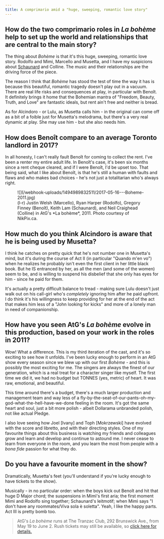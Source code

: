 ```yaml
---
title: A comprimario amid a "huge, sweeping, romantic love story"
---
```


## How do the two comprimario roles in *La bohème* help to set up the world and relationships that are central to the main story?

The thing about *Bohème* is that it's this huge, sweeping, romantic love story. Rodolfo and Mimi, Marcello and Musetta, and I have my suspicions about [Schaunard](/what-about-schaunard-and-other-opera-spin-offs/) and Colline. The music and their relationships are the driving force of the piece. 

The reason I think that *Bohème* has stood the test of time the way it has is because this beautiful, romantic tragedy doesn't play out in a vacuum. There are real life risks and consequences at play, in particular with Benoît. It definitely brings it home that the Bohemian mantra of "Freedom, Beauty, Truth, and Love" are fantastic ideals, but rent ain't free and neither is bread. 

As for Alcindoro - or Lulu, as Musetta calls him - in the original can come off as a bit of a foible just for Musetta's melodrama, but there's a very real dynamic at play. She may use him - but she also needs him. 

## How does Benoît compare to an average Toronto landlord in 2017?

In all honesty, I can't really fault Benoît for coming to collect the rent. I've been a renter my entire adult life. In Benoît's case, it's been six months since a rent cheque cleared, and if I were Benoît, I'd be upset too. That being said, what I like about Benoît, is that he's still a human with faults and flaws and who makes bad choices - he's not just a totalitarian who's always right. 

<figure data-type="image">
![](/webhook-uploads/1494989832511/2017-05-16---Boheme-2011.jpg)
<figcaption>(l-r) Justin Welsh (Marcello), Ryan Harper (Rodolfo), Gregory Finney (Benoît), Keith Lam (Schaunard), and Neil Craighead (Colline) in AtG's *La bohème*, 2011. Photo courtesy of NikPix.ca.</figcaption>
</figure>

## How much do you think Alcindoro is aware that he is being used by Musetta?

I think he catches on pretty quick that he's not number one in Musetta's mind, but it's during the course of Act II (in particular "Quando m'en vo") when he realizes he probably isn't even the first client in her little black book. But he IS entranced by her, as all the men (and some of the women) seem to be, and is willing to suspend his disbelief that she only has eyes for him - since he paid for them. 

It's actually a pretty difficult balance to tread - making sure Lulu doesn't just walk out on his call-girl who's *completely* ignoring him after he paid upfront. I do think it's his willingness to keep providing for her at the end of the act that makes him less of a "John looking for kicks" and more of a lonely man in need of companionship.

## How have you seen AtG's *La bohème* evolve in this production, based on your work in the roles in 2011?

Wow! What a difference. This is my third iteration of the cast, and it's so exciting to see how it unfolds. I've been lucky enough to perform in an AtG show every season since we blew up with our first *Bohème* - and this is possibly the most exciting for me. The singers are always the finest of our generation, which is a real treat for a character singer like myself. The first time we did it, we had no budget but TONNES (yes, metric) of heart. It was raw, emotional, and beautiful. 

This time around there's a budget, there's a much larger production and management team and way less of a fly-by-the-seat-of-our-pants-oh-my-god-what-the-hell-have-we-done feeling in the room. It's got the same heart and soul, just a bit more polish - albeit Dollarama unbranded polish, not like actual Pledge. 

I also love seeing how Joel [Ivany] and Toph [Mokrzewski] have evolved with the score and libretto, and with their directing styles. One of my favourite things about this business is watching my friends and colleagues grow and learn and develop and continue to astound me. I never cease to learn from everyone in the room, and you learn the most from people with a *bona fide* passion for what they do. 

## Do you have a favourite moment in the show?

Dramatically, Musetta's feet (you'll understand if you're lucky enough to have tickets to the show).

Musically - in no particular order: when the boys kick out Benoît and hit that huge D Major chord; the suspensions in Mimì's first aria; the first moment Mimì and Rodolfo sing together; Schaunard's leitmotif; when Mimì says "I don't have any roommates/Viva sola è soletta". Yeah, I like the happy parts. Act III is pretty bomb too.

>AtG's *La bohème* runs at The Tranzac Club, 292 Brunswick Ave., from May 19 to June 2. Rush tickets may still be available, so [click here for details.](http://againstthegraintheatre.com/la-boheme/)
